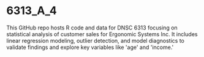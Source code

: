 # 6313_A_4
This GitHub repo hosts R code and data for DNSC 6313 focusing on statistical analysis of customer sales for Ergonomic Systems Inc. It includes linear regression modeling, outlier detection, and model diagnostics to validate findings and explore key variables like 'age' and 'income.'
